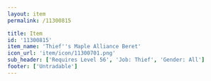 ```yaml
---
layout: item
permalink: /11300815

title: Item
id: '11300815'
item_name: 'Thief''s Maple Alliance Beret'
icon_url: 'item/icon/11300701.png'
sub_header: ['Requires Level 56', 'Job: Thief', 'Gender: All']
footer: ['Untradable']
---
```

